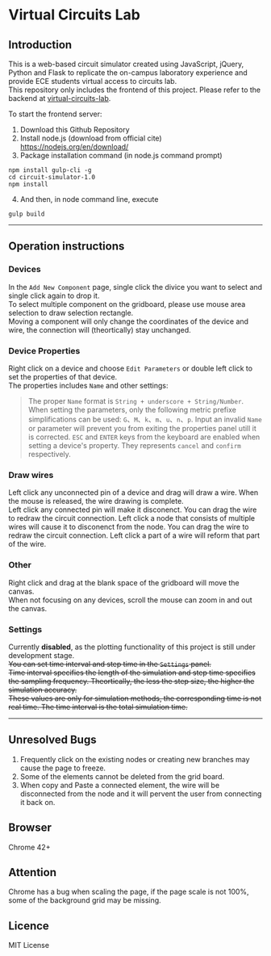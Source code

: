 # Virtual Circuits Lab

## Introduction
This is a web-based circuit simulator created using JavaScript, jQuery, Python and Flask to replicate the on-campus laboratory experience and provide ECE students virtual access to circuits lab.  
This repository only includes the frontend of this project. Please refer to the backend at [virtual-circuits-lab](https://github.com/FloriaPeng/virtual-circuits-lab).

To start the frontend server:

1. Download this Github Repository
2. Install node.js (download from official cite)
https://nodejs.org/en/download/  
3. Package installation command (in node.js command prompt)
```node  
npm install gulp-cli -g  
cd circuit-simulator-1.0  
npm install  
```  
4. And then, in node command line, execute
```node  
gulp build  
```  

---

## Operation instructions

### Devices
In the `Add New Component` page, single click the divice you want to select and single click again to drop it.  
To select multiple component on the gridboard, please use mouse area selection to draw selection rectangle.  
Moving a component will only change the coordinates of the device and wire, the connection will (theortically) stay unchanged.

### Device Properties
Right click on a device and choose `Edit Parameters` or double left click to set the properties of that device.  
The properties includes `Name` and other settings:  
> The proper `Name` format is `String + underscore + String/Number`.
> When setting the parameters, only the following metric prefixe simplifications can be used:  `G`、`M`、`k`、`m`、`u`、`n`、`p`.
> Input an invalid `Name` or parameter will prevent you from exiting the properties panel utill it is corrected.
> `ESC` and `ENTER` keys from the keyboard are enabled when setting a device's property. They represents `cancel` and `confirm` respectively.

### Draw wires
Left click any unconnected pin of a device and drag will draw a wire. When the mouse is released, the wire drawing is complete.  
Left click any connected pin will make it disconenct. You can drag the wire to redraw the circuit connection.
Left click a node that consists of multiple wires will cause it to disconenct from the node. You can drag the wire to redraw the circuit connection.
Left click a part of a wire will reform that part of the wire.

### Other
Right click and drag at the blank space of the gridboard will move the canvas.  
When not focusing on any devices, scroll the mouse can zoom in and out the canvas.

### Settings
Currently **disabled**, as the plotting functionality of this project is still under development stage.  
~~You can set time interval and step time in the `Settings` panel.  
Time interval specifies the length of the simulation and step time specifies the sampling frequency. Theortically, the less the step size, the higher the simulation accuracy.  
These values are only for simulation methods, the corresponding time is not real time. The time interval is the total simulation time.~~

---

## Unresolved Bugs
1. Frequently click on the existing nodes or creating new branches may cause the page to freeze.
2. Some of the elements cannot be deleted from the grid board.
3. When copy and Paste a connected element, the wire will be disconnected from the node and it will pervent the user from connecting it back on.

## Browser
Chrome 42+  

## Attention
Chrome has a bug when scaling the page, if the page scale is not 100%, some of the background grid may be missing.

## Licence
MIT License
